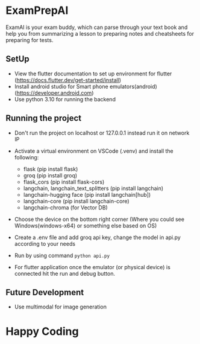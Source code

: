 # ExamPrepAI
ExamAI is your exam buddy, which can parse through your text book and help you from summarizing a lesson to preparing
notes and cheatsheets for preparing for tests.

## SetUp
- View the flutter documentation to set up environment for flutter (https://docs.flutter.dev/get-started/install)
- Install android studio for Smart phone emulators(android) (https://developer.android.com)
- Use python 3.10 for running the backend

## Running the project
- Don't run the project on localhost or 127.0.0.1 instead run it on network IP
- Activate a virtual environment on VSCode (.venv) and install the following:
    - flask (pip install flask)
    - groq (pip install groq)
    - flask_cors (pip install flask-cors)
    - langchain, langchain_text_splitters (pip install langchain)
    - langchain-hugging face (pip install langchain[hub])
    - langchain-core (pip install langchain-core)
    - langchain-chroma (for Vector DB)

- Choose the device on the bottom right corner (Where you could see Windows(windows-x64) or something else based on OS)
- Create a .env file and add groq api key, change the model in api.py according to your needs
- Run by using command `python api.py`
- For flutter application once the emulator (or physical device) is connected hit the run and debug button.

## Future Development
- Use multimodal for image generation

# Happy Coding




